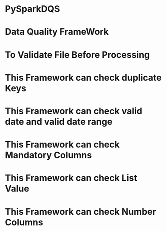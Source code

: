 # PySparkDQS
# Data Quality FrameWork
# To Validate File Before Processing
# This Framework can check duplicate Keys
# This Framework can check valid date and valid date range
# This Framework can check Mandatory Columns
# This Framework can check List Value
# This Framework can check Number Columns 

